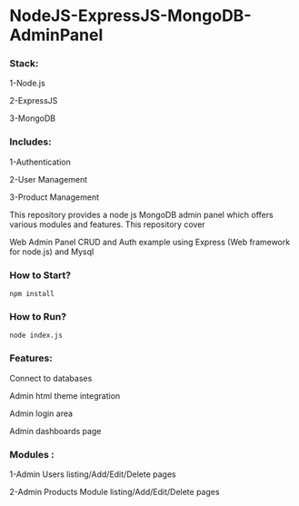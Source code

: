 # NodeJS-ExpressJS-MongoDB-AdminPanel

### Stack:
1-Node.js

2-ExpressJS

3-MongoDB

### Includes:

1-Authentication

2-User Management

3-Product Management

 
This repository provides a node js MongoDB admin panel which offers various modules and features. This repository cover

Web Admin Panel CRUD and Auth example using Express (Web framework for node.js) and Mysql

### How to Start?

```npm install```

### How to Run?

```node index.js```

### Features:

Connect to databases

Admin html theme integration

Admin login area

Admin dashboards page

### Modules :

1-Admin Users listing/Add/Edit/Delete pages


2-Admin Products Module listing/Add/Edit/Delete pages
